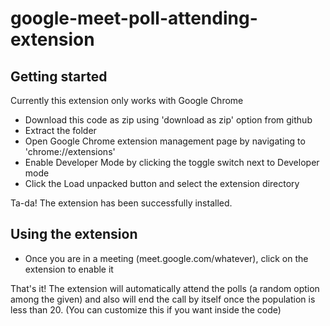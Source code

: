 # google-meet-poll-attending-extension

## Getting started

Currently this extension only works with Google Chrome

- Download this code as zip using 'download as zip' option from github
- Extract the folder 
- Open Google Chrome extension management page by navigating to 'chrome://extensions'
- Enable Developer Mode by clicking the toggle switch next to Developer mode
- Click the Load unpacked button and select the extension directory

Ta-da! The extension has been successfully installed.

## Using the extension

- Once you are in a meeting (meet.google.com/whatever), click on the extension to enable it

That's it! The extension will automatically attend the polls (a random option among the given) and also will end the call by itself once the population is less than 20.
 (You can customize this if you want inside the code)
